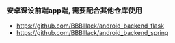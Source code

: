 ### 安卓课设前端app端, 需要配合其他仓库使用

- https://github.com/BBBlllack/android_backend_flask
- https://github.com/BBBlllack/android_backend_spring
